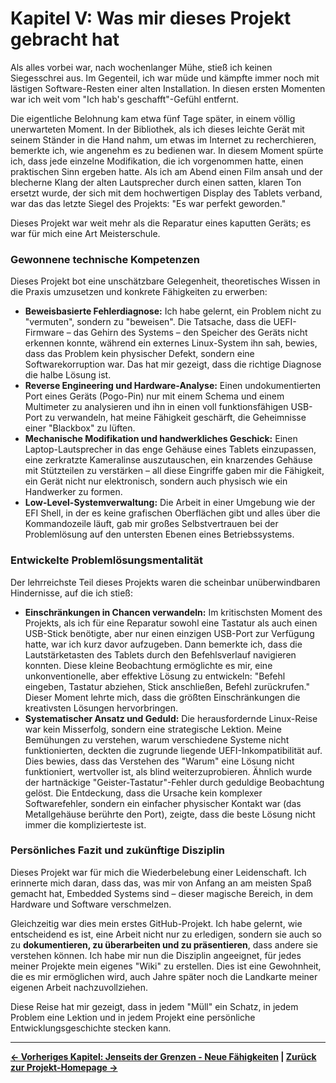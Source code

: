 # Kapitel V: Was mir dieses Projekt gebracht hat

Als alles vorbei war, nach wochenlanger Mühe, stieß ich keinen Siegesschrei aus. Im Gegenteil, ich war müde und kämpfte immer noch mit lästigen Software-Resten einer alten Installation. In diesen ersten Momenten war ich weit vom "Ich hab's geschafft"-Gefühl entfernt.

Die eigentliche Belohnung kam etwa fünf Tage später, in einem völlig unerwarteten Moment. In der Bibliothek, als ich dieses leichte Gerät mit seinem Ständer in die Hand nahm, um etwas im Internet zu recherchieren, bemerkte ich, wie angenehm es zu bedienen war. In diesem Moment spürte ich, dass jede einzelne Modifikation, die ich vorgenommen hatte, einen praktischen Sinn ergeben hatte. Als ich am Abend einen Film ansah und der blecherne Klang der alten Lautsprecher durch einen satten, klaren Ton ersetzt wurde, der sich mit dem hochwertigen Display des Tablets verband, war das das letzte Siegel des Projekts: "Es war perfekt geworden."

Dieses Projekt war weit mehr als die Reparatur eines kaputten Geräts; es war für mich eine Art Meisterschule.

### Gewonnene technische Kompetenzen

Dieses Projekt bot eine unschätzbare Gelegenheit, theoretisches Wissen in die Praxis umzusetzen und konkrete Fähigkeiten zu erwerben:

*   **Beweisbasierte Fehlerdiagnose:** Ich habe gelernt, ein Problem nicht zu "vermuten", sondern zu "beweisen". Die Tatsache, dass die UEFI-Firmware – das Gehirn des Systems – den Speicher des Geräts nicht erkennen konnte, während ein externes Linux-System ihn sah, bewies, dass das Problem kein physischer Defekt, sondern eine Softwarekorruption war. Das hat mir gezeigt, dass die richtige Diagnose die halbe Lösung ist.
*   **Reverse Engineering und Hardware-Analyse:** Einen undokumentierten Port eines Geräts (Pogo-Pin) nur mit einem Schema und einem Multimeter zu analysieren und ihn in einen voll funktionsfähigen USB-Port zu verwandeln, hat meine Fähigkeit geschärft, die Geheimnisse einer "Blackbox" zu lüften.
*   **Mechanische Modifikation und handwerkliches Geschick:** Einen Laptop-Lautsprecher in das enge Gehäuse eines Tablets einzupassen, eine zerkratzte Kameralinse auszutauschen, ein knarzendes Gehäuse mit Stützteilen zu verstärken – all diese Eingriffe gaben mir die Fähigkeit, ein Gerät nicht nur elektronisch, sondern auch physisch wie ein Handwerker zu formen.
*   **Low-Level-Systemverwaltung:** Die Arbeit in einer Umgebung wie der EFI Shell, in der es keine grafischen Oberflächen gibt und alles über die Kommandozeile läuft, gab mir großes Selbstvertrauen bei der Problemlösung auf den untersten Ebenen eines Betriebssystems.

### Entwickelte Problemlösungsmentalität

Der lehrreichste Teil dieses Projekts waren die scheinbar unüberwindbaren Hindernisse, auf die ich stieß:

*   **Einschränkungen in Chancen verwandeln:** Im kritischsten Moment des Projekts, als ich für eine Reparatur sowohl eine Tastatur als auch einen USB-Stick benötigte, aber nur einen einzigen USB-Port zur Verfügung hatte, war ich kurz davor aufzugeben. Dann bemerkte ich, dass die Lautstärketasten des Tablets durch den Befehlsverlauf navigieren konnten. Diese kleine Beobachtung ermöglichte es mir, eine unkonventionelle, aber effektive Lösung zu entwickeln: "Befehl eingeben, Tastatur abziehen, Stick anschließen, Befehl zurückrufen." Dieser Moment lehrte mich, dass die größten Einschränkungen die kreativsten Lösungen hervorbringen.
*   **Systematischer Ansatz und Geduld:** Die herausfordernde Linux-Reise war kein Misserfolg, sondern eine strategische Lektion. Meine Bemühungen zu verstehen, warum verschiedene Systeme nicht funktionierten, deckten die zugrunde liegende UEFI-Inkompatibilität auf. Dies bewies, dass das Verstehen des "Warum" eine Lösung nicht funktioniert, wertvoller ist, als blind weiterzuprobieren. Ähnlich wurde der hartnäckige "Geister-Tastatur"-Fehler durch geduldige Beobachtung gelöst. Die Entdeckung, dass die Ursache kein komplexer Softwarefehler, sondern ein einfacher physischer Kontakt war (das Metallgehäuse berührte den Port), zeigte, dass die beste Lösung nicht immer die komplizierteste ist.

### Persönliches Fazit und zukünftige Disziplin

Dieses Projekt war für mich die Wiederbelebung einer Leidenschaft. Ich erinnerte mich daran, dass das, was mir von Anfang an am meisten Spaß gemacht hat, Embedded Systems sind – dieser magische Bereich, in dem Hardware und Software verschmelzen.

Gleichzeitig war dies mein erstes GitHub-Projekt. Ich habe gelernt, wie entscheidend es ist, eine Arbeit nicht nur zu erledigen, sondern sie auch so zu **dokumentieren, zu überarbeiten und zu präsentieren**, dass andere sie verstehen können. Ich habe mir nun die Disziplin angeeignet, für jedes meiner Projekte mein eigenes "Wiki" zu erstellen. Dies ist eine Gewohnheit, die es mir ermöglichen wird, auch Jahre später noch die Landkarte meiner eigenen Arbeit nachzuvollziehen.

Diese Reise hat mir gezeigt, dass in jedem "Müll" ein Schatz, in jedem Problem eine Lektion und in jedem Projekt eine persönliche Entwicklungsgeschichte stecken kann.

---
**[← Vorheriges Kapitel: Jenseits der Grenzen - Neue Fähigkeiten](./4_Jenseits_der_Grenzen_Neue_Faehigkeiten.md) | [Zurück zur Projekt-Homepage →](https://github.com/semsyekeler/hardware-hacking-terrapad1062-windows-tablet)**